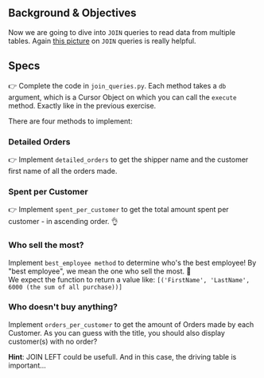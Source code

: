 ## Background & Objectives

Now we are going to dive into `JOIN` queries to read data from multiple tables. Again [this picture](http://stackoverflow.com/questions/17946221/sql-join-and-different-types-of-joins) on `JOIN` queries is really helpful.

## Specs

👉 Complete the code in `join_queries.py`. Each method takes a `db` argument, which is a Cursor Object on which you can call the `execute` method. Exactly like in the previous exercise.

There are four methods to implement:

### Detailed Orders

👉 Implement `detailed_orders` to get the shipper name and the customer first name of all the orders made.

### Spent per Customer

👉 Implement `spent_per_customer` to get the total amount spent per customer - in ascending order. 👌

### Who sell the most?

Implement `best_employee method` to determine who's the best employee! By "best employee", we mean the one who sell the most. 👑<br>
We expect the function to return a value like: `[('FirstName', 'LastName', 6000 (the sum of all purchase))]`

### Who doesn't buy anything?
Implement `orders_per_customer` to get the amount of Orders made by each Customer. As you can guess with the title, you should also display customer(s) with no order?

**Hint**: JOIN LEFT could be usefull. And in this case, the driving table is important...
